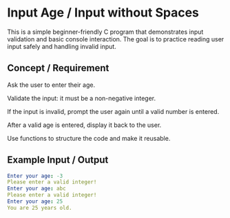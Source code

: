 # Input Age / Input without Spaces

This is a simple beginner-friendly C program that demonstrates input validation and basic console interaction. The goal is to practice reading user input safely and handling invalid input.

## Concept / Requirement

Ask the user to enter their age.

Validate the input: it must be a non-negative integer.

If the input is invalid, prompt the user again until a valid number is entered.

After a valid age is entered, display it back to the user.

Use functions to structure the code and make it reusable.

## Example Input / Output
```yml
Enter your age: -3
Please enter a valid integer!
Enter your age: abc
Please enter a valid integer!
Enter your age: 25
You are 25 years old.
```
